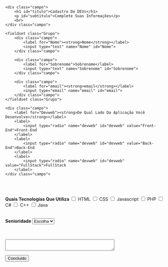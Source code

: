 <!DOCTYPE html>
<html lang="en">
<head>
    <meta charset="UTF-8">
    <meta name="viewport" content="width=device-width, initial-scale=1.0">
    <title>Formulario De Cadastro</title>
</head>
<body>
    
    <div class="campo">
        <h1 id="titulo">Cadastro De DEVs</h1>
        <p id="subtitulo">Complete Suas Informações</p>
        <br>
    </div class="campo">

    <fieldset class="Grupo">
        <div class="campo">
            <label for="Nome"><strong>Nome</strong></label>
            <input type="text" name="Nome" id="Nome">
        </div class="campo">

        <div class="campo">
            <label for="Sobrenome">Sobrenome</label>
            <input type="text" name="Sobrenome" id="Sobrenome">
        </div class="campo">

        <div class="campo">
            <label for="email"><strong>email</strong></label>
            <input type="email" name="email" id="email">
        </div class="campo">
    </fieldset class="Grupo">

    <div class="campo">
        <label for="Devweb"><strong>De Qual Lado Da Aplicação Você Desenvolve</strong></label>
        <label>
            <input type="radio" name="devweb" id="devweb" value="Front-End">Front-End
        </label>
        <label>
            <input type="radio" name="devweb" id="devweb" value="Back-End">Back-End
        </label>
        <label>
            <input type="radio" name="devweb" id="devweb" value="FullStack">FullStack
        </label>
    </div class="campo">
<br><br>
    <div id="check">
        <label><strong>Quais Tecnologias Que Utiliza</strong></label>
        <label>
            <input type="checkbox" name="tecnologia1" id="tecnologia1" value="HTML">
            <label for="tecnologia1">HTML</label>
            <input type="checkbox" name="tecnologia2" id="tecnologia2" value="CSS">
            <label for="tecnologia2">CSS</label>
            <input type="checkbox" name="tecnologia3" id="tecnologia3" value="Javascript">
            <label for="tecnologia3">Javascript</label>
            <input type="checkbox" name="tecnologia4" id="tecnologia4" value="PHP">
            <label for="tecnologia4">PHP</label>
            <input type="checkbox" name="tecnologia5" id="tecnologia5" value="C#">
            <label for="tecnologia5">C#</label>
            <input type="checkbox" name="tecnologia6" id="tecnologia6" value="C++">
            <label for="tecnologia6">C++</label>
            <input type="checkbox" name="tecnologia7" id="tecnologia7" value="Java">
            <label for="tecnologia7">Java</label>
        </label>
    </div>
<br><br>
    <div class="campo">
      <label for="senioridade"><strong>Senioridade</strong></label>
      <select id="senioridade">
        <option selected disabled value="">Escolha</option>
        <option>Junior</option>
        <option>Pleno</option>
        <option>Sênior</option>
      </select>
    </div>
<br><br>
<textarea row="6" style="width: 26em"></textarea>

<button class="Botão" type="submit">Concluido</button>

</body>
</html>

